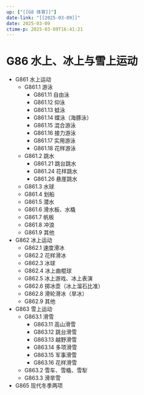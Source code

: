 ```yaml
---
up: ["[[G8 体育]]"]
date-link: "[[2025-03-09]]"
date: 2025-03-09
ctime-p: 2025-03-09T16:41:21
---
```


# G86 水上、冰上与雪上运动

- G861 水上运动
	- G861.1 游泳
		- G861.11 自由泳
		- G861.12 仰泳
		- G861.13 蛙泳
		- G861.14 蝶泳（海豚泳）
		- G861.15 混合游泳
		- G861.16 接力游泳
		- G861.17 实用游泳
		- G861.18 花样游泳
	- G861.2 跳水
		- G861.21 跳台跳水
		- G861.24 花样跳水
		- G861.26 悬崖跳水
	- G861.3 水球
	- G861.4 划船
	- G861.5 潜水
	- G861.6 滑水板、水橇
	- G861.7 帆板
	- G861.8 冲浪
	- G861.9 其他
- G862 冰上运动
	- G862.1 速度滑冰
	- G862.2 花样滑冰
	- G862.3 冰球
	- G862.4 冰上曲棍球
	- G862.5 冰上游戏、冰上表演
	- G862.6 掷冰壶（冰上溜石比准）
	- G862.8 滑轮滑冰（旱冰）
	- G862.9 其他
- G863 雪上运动
	- G863.1 滑雪
		- G863.11 高山滑雪
		- G863.12 跳台滑雪
		- G863.13 越野滑雪
		- G863.14 多项滑雪
		- G863.15 军事滑雪
		- G863.16 花样滑雪
	- G863.2 雪车、雪橇、雪犁
	- G863.3 滑旱雪
- G865 现代冬季两项
